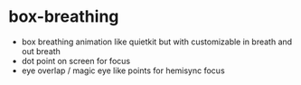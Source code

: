 # box-breathing

- box breathing animation like quietkit but with customizable in breath and out breath
- dot point on screen for focus
- eye overlap / magic eye like points for hemisync focus
